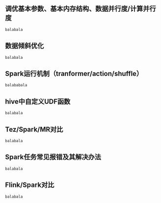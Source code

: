 ## 调优基本参数、基本内存结构、数据并行度/计算并行度
```
balabala
```
## 数据倾斜优化
```
balabala
```
## Spark运行机制（tranformer/action/shuffle）
```
balababala
```
## hive中自定义UDF函数
```
balabala
```
## Tez/Spark/MR对比
```
balabala
```
## Spark任务常见报错及其解决办法
```
balabala
```
## Flink/Spark对比
```
balabala
```
